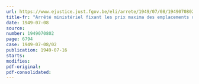 ```yaml
---
url: https://www.ejustice.just.fgov.be/eli/arrete/1949/07/08/1949070802/justel
title-fr: "Arrêté ministériel fixant les prix maxima des emplacements dans les garages (abrogé par AM 03-12-1952, art. 2)"
date: 1949-07-08
source:
number: 1949070802
page: 6794
case: 1949-07-08/02
publication: 1949-07-16
starts:
modifies:
pdf-original:
pdf-consolidated:
---
```


